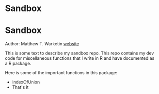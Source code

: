 Sandbox
================

Sandbox
=======

Author: Matthew T. Warketin [website](warkentinmatt.github.io)

This is some text to describe my sandbox repo. This repo contains my dev code for miscellaneous functions that I write in R and have documented as a R package.

Here is some of the important functions in this package:

-   IndexOfUnion
-   That's it
